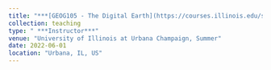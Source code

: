 ```yaml
---
title: "***[GEOG105 - The Digital Earth](https://courses.illinois.edu/schedule/2022/summer/GEOG/105)***"
collection: teaching
type: " ***Instructor***"
venue: "University of Illinois at Urbana Champaign, Summer"
date: 2022-06-01
location: "Urbana, IL, US"
---
```



